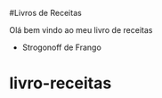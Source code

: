 #Livros de Receitas

Olá bem vindo ao meu livro de receitas

- Strogonoff de Frango
# livro-receitas
